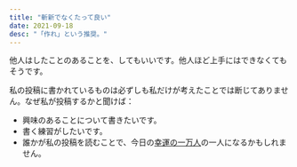 ```yaml
---
title: "斬新でなくたって良い"
date: 2021-09-18
desc: "「作れ」という推奨。"
---
```


他人はしたことのあることを、してもいいです。他人ほど上手にはできなくてもそうです。

私の投稿に書かれているものは必ずしも私だけが考えたことでは断じてありません。なぜ私が投稿するかと聞けば：

- 興味のあることについて書きたいです。
- 書く練習がしたいです。
- 誰かが私の投稿を読むことで、今日の[幸運の一万人][lucky]の一人になるかもしれません。

[lucky]: https://xkcd.com/1053/
